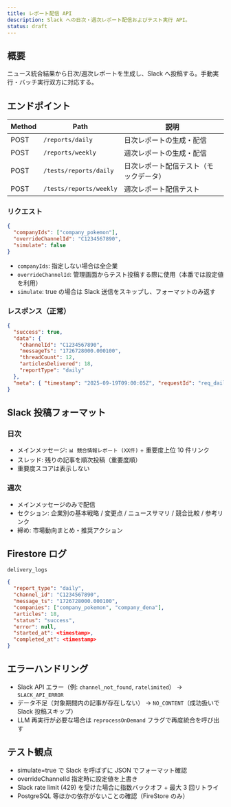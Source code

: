 ```yaml
---
title: レポート配信 API
description: Slack への日次・週次レポート配信およびテスト実行 API。
status: draft
---
```


## 概要
ニュース統合結果から日次/週次レポートを生成し、Slack へ投稿する。手動実行・バッチ実行双方に対応する。

## エンドポイント
| Method | Path | 説明 |
|--------|------|------|
| POST | `/reports/daily` | 日次レポートの生成・配信 |
| POST | `/reports/weekly` | 週次レポートの生成・配信 |
| POST | `/tests/reports/daily` | 日次レポート配信テスト（モックデータ） |
| POST | `/tests/reports/weekly` | 週次レポート配信テスト |

### リクエスト
```json
{
  "companyIds": ["company_pokemon"],
  "overrideChannelId": "C1234567890",
  "simulate": false
}
```
- `companyIds`: 指定しない場合は全企業
- `overrideChannelId`: 管理画面からテスト投稿する際に使用（本番では設定値を利用）
- `simulate`: true の場合は Slack 送信をスキップし、フォーマットのみ返す

### レスポンス（正常）
```json
{
  "success": true,
  "data": {
    "channelId": "C1234567890",
    "messageTs": "1726728000.000100",
    "threadCount": 12,
    "articlesDelivered": 18,
    "reportType": "daily"
  },
  "meta": { "timestamp": "2025-09-19T09:00:05Z", "requestId": "req_daily_456" }
}
```

## Slack 投稿フォーマット
### 日次
- メインメッセージ: `📊 競合情報レポート (XX件)` + 重要度上位 10 件リンク
- スレッド: 残りの記事を順次投稿（重要度順）
- 重要度スコアは表示しない

### 週次
- メインメッセージのみで配信
- セクション: 企業別の基本戦略 / 変更点 / ニュースサマリ / 競合比較 / 参考リンク
- 締め: 市場動向まとめ・推奨アクション

## Firestore ログ
`delivery_logs`
```json
{
  "report_type": "daily",
  "channel_id": "C1234567890",
  "message_ts": "1726728000.000100",
  "companies": ["company_pokemon", "company_dena"],
  "articles": 18,
  "status": "success",
  "error": null,
  "started_at": <timestamp>,
  "completed_at": <timestamp>
}
```

## エラーハンドリング
- Slack API エラー（例: `channel_not_found`, `ratelimited`） → `SLACK_API_ERROR`
- データ不足（対象期間内の記事が存在しない） → `NO_CONTENT`（成功扱いで Slack 投稿スキップ）
- LLM 再実行が必要な場合は `reprocessOnDemand` フラグで再度統合を呼び出す

## テスト観点
- simulate=true で Slack を呼ばずに JSON でフォーマット確認
- overrideChannelId 指定時に設定値を上書き
- Slack rate limit (429) を受けた場合に指数バックオフ + 最大 3 回リトライ
- PostgreSQL 等ほかの依存がないことの確認（FireStore のみ）

